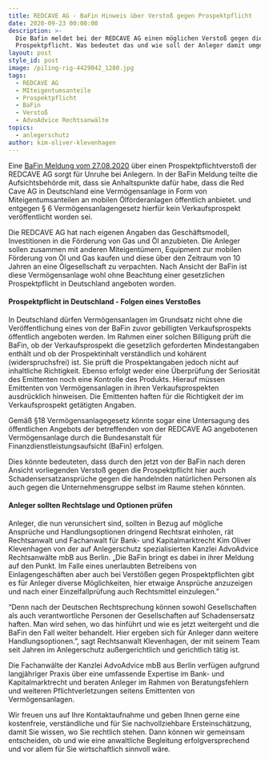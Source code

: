 ```yaml
---
title: REDCAVE AG - BaFin Hinweis über Verstoß gegen Prospektpflicht
date: 2020-09-23 00:00:00
description: >-
  Die Bafin meldet bei der REDCAVE AG einen möglichen Verstoß gegen die
  Prospektpflicht. Was bedeutet das und wie soll der Anleger damit umgehen?
layout: post
style_id: post
image: /piling-rig-4429042_1280.jpg
tags:
  - REDCAVE AG
  - MIteigentumsanteile
  - Prospektpflicht
  - BaFin
  - Verstoß
  - AdvoAdvice Rechtsanwälte
topics:
  - anlegerschutz
author: kim-oliver-klevenhagen
---
```


Eine [BaFin Meldung vom 27.08.2020](https://www.bafin.de/SharedDocs/Veroeffentlichungen/DE/Verbrauchermitteilung/weitere/2020/meldung_200827_Red_Cave_AG.html)&nbsp;über einen Prospektpflichtversto&szlig; der REDCAVE AG sorgt für Unruhe bei Anlegern. In der BaFin Meldung teilte die Aufsichtsbehörde mit, dass sie Anhaltspunkte dafür habe, dass die Red Cave AG in Deutschland eine Vermögensanlage in Form von Miteigentumsanteilen an mobilen Ölförderanlagen öffentlich anbietet. und entgegen &sect; 6 Vermögensanlagengesetz hierfür kein Verkaufsprospekt veröffentlicht worden sei.

Die REDCAVE AG hat nach eigenen Angaben das Geschäftsmodell,&nbsp; Investitionen in die Förderung von Gas und Öl anzubieten. Die Anleger sollen zusammen mit anderen Miteigentümern, Equipment zur mobilen Förderung von Öl und Gas kaufen und diese über den Zeitraum von 10 Jahren an eine Ölgesellschaft zu verpachten. Nach Ansicht der BaFin ist diese Vermögensanlage wohl ohne Beachtung einer gesetzlichen Prospektpflicht in Deutschland angeboten worden.&nbsp;

#### Prospektpflicht in Deutschland - Folgen eines Versto&szlig;es

In Deutschland dürfen Vermögensanlagen im Grundsatz nicht ohne die Veröffentlichung eines von der BaFin zuvor gebilligten Verkaufsprospekts öffentlich angeboten werden. Im Rahmen einer solchen Billigung prüft die BaFin, ob der Verkaufsprospekt die gesetzlich geforderten Mindestangaben enthält und ob der Prospektinhalt verständlich und kohärent (widerspruchsfrei) ist. Sie prüft die Prospektangaben jedoch nicht auf inhaltliche Richtigkeit. Ebenso erfolgt weder eine Überprüfung der Seriosität des Emittenten noch eine Kontrolle des Produkts. Hierauf müssen Emittenten von Vermögensanlagen in ihren Verkaufsprospekten ausdrücklich hinweisen. Die Emittenten haften für die Richtigkeit der im Verkaufsprospekt getätigten Angaben.

Gemä&szlig; &sect;18 Vermögensanlagegesetz könnte sogar eine Untersagung des öffentlichen Angebots der betreffenden von der REDCAVE AG angebotenen Vermögensanlage durch die Bundesanstalt für Finanzdienstleistungsaufsicht (BaFin) erfolgen.

Dies könnte bedeuteten, dass durch den jetzt von der BaFin nach deren Ansicht vorliegenden Versto&szlig; gegen die Prospektpflicht hier auch Schadensersatzansprüche gegen die handelnden natürlichen Personen als auch gegen die Unternehmensgruppe selbst im Raume stehen könnten.

#### Anleger sollten Rechtslage und Optionen prüfen

Anleger, die nun verunsichert sind, sollten in Bezug auf mögliche Ansprüche und Handlungsoptionen dringend Rechtsrat einholen, rät Rechtsanwalt und Fachanwalt für Bank- und Kapitalmarktrecht Kim Oliver Klevenhagen von der auf Anlegerschutz spezialisierten Kanzlei AdvoAdvice Rechtsanwälte mbB aus Berlin. „Die BaFin bringt es dabei in ihrer Meldung auf den Punkt. Im Falle eines unerlaubten Betreibens von Einlagengeschäften aber auch bei Verstö&szlig;en gegen Prospektpflichten gibt es für Anleger diverse Möglichkeiten, hier etwaige Ansprüche anzuzeigen und nach einer Einzelfallprüfung auch Rechtsmittel einzulegen.”

“Denn nach der Deutschen Rechtsprechung können sowohl Gesellschaften als auch verantwortliche Personen der Gesellschaften auf Schadensersatz haften. Man wird sehen, wo das hinführt und wie es jetzt weitergeht und die BaFin den Fall weiter behandelt. Hier ergeben sich für Anleger dann weitere Handlungsoptionen.”, sagt Rechtsanwalt Klevenhagen, der mit seinem Team seit Jahren im Anlegerschutz au&szlig;ergerichtlich und gerichtlich tätig ist.

Die Fachanwälte der Kanzlei AdvoAdvice mbB aus Berlin verfügen aufgrund langjähriger Praxis über eine umfassende Expertise im Bank- und Kapitalmarktrecht und beraten Anleger im Rahmen von Beratungsfehlern und weiteren Pflichtverletzungen seitens Emittenten von Vermögensanlagen.&nbsp;

Wir freuen uns auf Ihre Kontaktaufnahme und geben Ihnen gerne eine kostenfreie, verständliche und für Sie nachvollziehbare Ersteinschätzung, damit Sie wissen, wo Sie rechtlich stehen. Dann können wir gemeinsam entscheiden, ob und wie eine anwaltliche Begleitung erfolgversprechend und vor allem für Sie wirtschaftlich sinnvoll wäre.